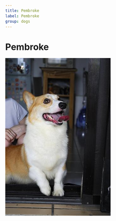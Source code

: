 ```yaml
---
title: Pembroke
label: Pembroke
group: dogs
---
```


# Pembroke

![Pembroke](/assets/images/Pembroke/image.jpg "Pembroke")